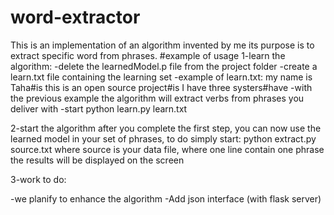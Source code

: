 # word-extractor
This is an implementation of an algorithm invented by me its purpose is to extract specific word from phrases.
#example of usage
1-learn the algorithm:
  -delete the learnedModel.p file from the project folder
  -create a learn.txt file containing the learning set
  -example of learn.txt:
      my name is Taha#is
      this is an open source project#is
      I have three systers#have
  -with the previous example the algorithm will extract verbs from phrases you deliver with
  -start python learn.py learn.txt
  
2-start the algorithm
  after you complete the first step, you can now use the learned model in your set of phrases, to do simply start:
  python extract.py source.txt
  where source is your data file, where one line contain one phrase
  the results will be displayed on the screen
  
3-work to do:

 -we planify to enhance the algorithm
 -Add json interface (with flask server)
